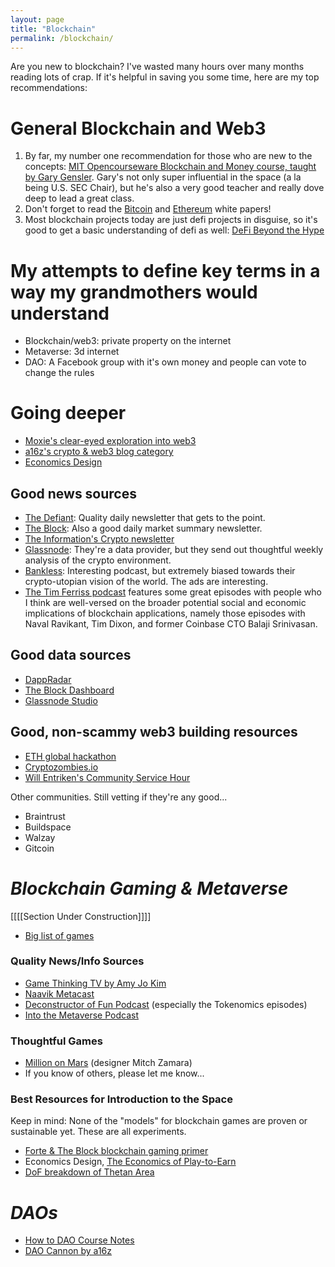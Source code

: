 ```yaml
---
layout: page
title: "Blockchain"
permalink: /blockchain/
---
```


Are you new to blockchain? I've wasted many hours over many months reading lots of crap. If it's helpful in saving you some time, here are my top recommendations:

# General Blockchain and Web3

1. By far, my number one recommendation for those who are new to the concepts:  [MIT Opencourseware Blockchain and Money course, taught by Gary Gensler](https://ocw.mit.edu/courses/sloan-school-of-management/15-s12-blockchain-and-money-fall-2018/). Gary's not only super influential in the space (a la being U.S. SEC Chair), but he's also a very good teacher and really dove deep to lead a great class.
2. Don't forget to read the [Bitcoin](https://bitcoin.org/bitcoin.pdf) and [Ethereum](https://ethereum.org/en/whitepaper/) white papers!
3. Most blockchain projects today are just defi projects in disguise, so it's good to get a basic understanding of defi as well:  [DeFi Beyond the Hype](https://wifpr.wharton.upenn.edu/wp-content/uploads/2021/05/DeFi-Beyond-the-Hype.pdf)

# My attempts to define key terms in a way my grandmothers would understand
- Blockchain/web3:  private property on the internet
- Metaverse:  3d internet
- DAO:  A Facebook group with it's own money and people can vote to change the rules

# Going deeper
- [Moxie's clear-eyed exploration into web3](https://moxie.org/2022/01/07/web3-first-impressions.html)
- [a16z's crypto & web3 blog category](https://future.a16z.com/category/crypto-web3/)
- [Economics Design](https://economicsdesign.com/)

## Good news sources
- [The Defiant](https://thedefiant.io/):  Quality daily newsletter that gets to the point.
- [The Block](https://www.theblockcrypto.com/):  Also a good daily market summary newsletter.
- [The Information's Crypto newsletter](https://www.theinformation.com/newsletters/crypto-global)
- [Glassnode](https://glassnode.com/):  They're a data provider, but they send out thoughtful weekly analysis of the crypto environment.
- [Bankless](http://podcast.banklesshq.com/):  Interesting podcast, but extremely biased towards their crypto-utopian vision of the world. The ads are interesting.
- [The Tim Ferriss podcast](https://tim.blog/) features some great episodes with people who I think are well-versed on the broader potential social and economic implications of blockchain applications, namely those episodes with Naval Ravikant, Tim Dixon, and former Coinbase CTO Balaji Srinivasan.

## Good data sources
- [DappRadar](https://dappradar.com/)
- [The Block Dashboard](https://www.theblockcrypto.com/data/crypto-markets/spot)
- [Glassnode Studio](https://studio.glassnode.com/)

## Good, non-scammy web3 building resources
- [ETH global hackathon](https://ethglobal.com/)
- [Cryptozombies.io](https://cryptozombies.io/)
- [Will Entriken's Community Service Hour](https://www.twitch.tv/fulldecent)

Other communities. Still vetting if they're any good...
- Braintrust
- Buildspace
- Walzay
- Gitcoin


# _Blockchain Gaming & Metaverse_
[[[[Section Under Construction]]]]
- [Big list of games](https://docs.google.com/spreadsheets/d/1zizXKqmnex5YjbXD6c4k_VaQjr6ky0CL2TjK217kEmw/edit#gid=2009024128)


### Quality News/Info Sources
- [Game Thinking TV by Amy Jo Kim](https://www.youtube.com/c/GameThinkingTV/)
- [Naavik Metacast](https://naavik.co/themetacast)
- [Deconstructor of Fun Podcast](https://anchor.fm/deconstructoroffun/) (especially the Tokenomics episodes)
- [Into the Metaverse Podcast](https://anchor.fm/metaverse)

### Thoughtful Games
- [Million on Mars](milliononmars.io) (designer Mitch Zamara)
- If you know of others, please let me know...


### Best Resources for Introduction to the Space
Keep in mind:  None of the "models" for blockchain games are proven or sustainable yet. These are all experiments.
- [Forte & The Block blockchain gaming primer](https://www.theblockcrypto.com/post/120409/blockchain-based-gaming-a-primer-brought-to-you-by-forte)
- Economics Design, [The Economics of Play-to-Earn](https://econteric.com/p2e/)
- [DoF breakdown of Thetan Area](https://www.deconstructoroffun.com/blog/2022/2/28/thetan-arena)

# _DAOs_
- [How to DAO Course Notes](https://docs.google.com/document/d/1jxbb3YkrjAT1TUe6W2yCFUAsXUhdVt5JYoJwmMfykoQ/edit)
- [DAO Cannon by a16z](https://future.a16z.com/dao-canon/)